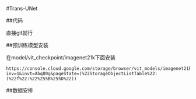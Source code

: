 #Trans-UNet

##代码

直接git就行

##预训练模型安装

在model/vit_checkpoint/imagenet21k下面安装

	https://console.cloud.google.com/storage/browser/vit_models/imagenet21k?inv=1&invt=Abq80g&pageState=(%22StorageObjectListTable%22:(%22f%22:%22%255B%255D%22))

##数据安排

